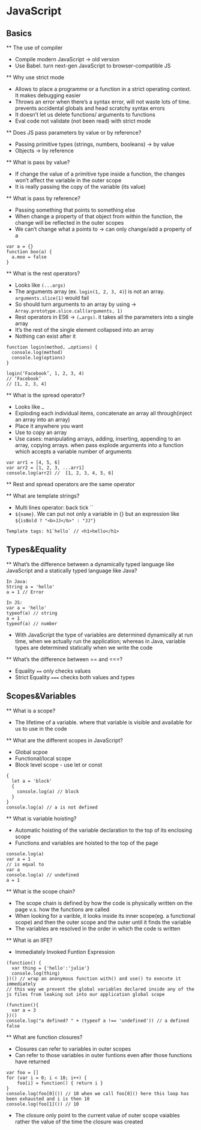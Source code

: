# JavaScript

## Basics

** The use of compiler
- Compile modern JavaScript -> old version
- Use Babel. turn next-gen JavaScript to browser-compatible JS

** Why use strict mode
- Allows to place a programme or a function in a strict operating context. It makes debugging easier
- Throws an error when there’s a syntax error, will not waste lots of time. prevents accidental globals and head scratchy syntax errors
- It doesn’t let us delete functions/ arguments to functions
- Eval code not validate (not been read) with strict mode

** Does JS pass parameters by value or by reference?
- Passing primitive types (strings, numbers, booleans) -> by value
- Objects -> by reference

** What is pass by value?
- If change the value of a primitive type inside a function, the changes won’t affect the variable in the outer scope
- It is really passing the copy of the variable (its value)

** What is pass by reference?
- Passing something that points to something else
- When change a property of that object from within the function, the change will be reflected in the outer scopes
- We can’t change what a points to -> can only change/add a property of a
```
var a = {}
function boo(a) {
  a.moo = false
}
```

** What is the rest operators?
- Looks like `(...args)`
- The arguments array (ex. `login(1, 2, 3, 4)`) is not an array. `arguments.slice(1)` would fail
- So should turn arguments to an array by using ->
`Array.prototype.slice.call(arguments, 1) `
- Rest operators in ES6 -> `(…args)`. it takes all the parameters into a single array
- It’s the rest of the single element collapsed into an array
- Nothing can exist after it
```
function login(method, …options) {
  console.log(method)
  console.log(options)
}

login(‘Facebook’, 1, 2, 3, 4)
// ‘Facebook’
// [1, 2, 3, 4]
```

** What is the spread operator?
- Looks like `…`
- Exploding each individual items, concatenate an array all through(inject an array into an array)
- Place it anywhere you want
- Use to copy an array
- Use cases: manipulating arrays, adding, inserting, appending to an array, copying arrays. when pass explode arguments into a function which accepts a variable number of arguments
```
var arr1 = [4, 5, 6]
var arr2 = [1, 2, 3, ...arr1]
console.log(arr2) //  [1, 2, 3, 4, 5, 6]
```

** Rest and spread operators are the same operator

** What are template strings?
- Multi lines operator: back tick ``
- `${name}`. We can put not only a variable in {} but an expression like `${isBold ? "<b>JJ</b>" : "JJ"}`
```
Template tags: h1`hello` // <h1>hello</h1>
```

## Types&Equality

** What’s the difference between a dynamically typed language like JavaScript and a statically typed language like Java?
```
In Java: 
String a = 'hello'
a = 1 // Error

In JS:
var a = 'hello'
typeof(a) // string
a = 1
typeof(a) // number
```
- With JavaScript the type of variables are determined dynamically at run time, when we actually run the application; whereas in Java, variable types are determined statically when we write the code

** What’s the difference between == and ===?
- Equality `==` only checks values
- Strict Equality `===` checks both values and types

## Scopes&Variables 

** What is a scope?
- The lifetime of a variable. where that variable is visible and available for us to use in the code

** What are the different scopes in JavaScript?
- Global scpoe
- Functional/local scope
- Block level scope - use let or const
```
{
  let a = 'block'
  {
    console.log(a) // block
  }
}
console.log(a) // a is not defined
```
** What is variable hoisting?
- Automatic hoisting of the variable declaration to the top of its enclosing scope
- Functions and variables are hoisted to the top of the page
```
console.log(a)
var a = 1
// is equal to
var a
console.log(a) // undefined
a = 1
```
** What is the scope chain?
- The scope chain is defined by how the code is physically written on the page v.s. how the functions are called
- When looking for a varible, it looks inside its inner scope(eg. a functional scope) and then the outer scope and the outer until it finds the variable
- The variables are resolved in the order in which the code is written

** What is an IIFE?
- Immediately Invoked Funtion Expression
```
(function() {
  var thing = {'hello':'julie'}
  console.log(thing)
})() // wrap an anonymous function with() and use() to execute it immediately  
// this way we prevent the global variables declared inside any of the js files from leaking out into our application global scope
```
```
(function(){
  var a = 3
})()
console.log("a defined? " + (typeof a !== 'undefined')) // a defined false
```

** What are function closures?
- Closures can refer to variables in outer scopes
- Can refer to those variables in outer funtions even after those functions have returned
```
var foo = []
for (var i = 0; i < 10; i++) {
    foo[i] = function() { return i }
}
console.log(foo[0]()) // 10 when we call foo[0]() here this loop has been exhausted and i is then 10
console.log(foo[1]()) // 10
```
- The closure only point to the current value of outer scope vaiables rather the value of the time the closure was created
